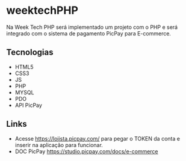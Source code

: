 # weektechPHP
Na Week Tech PHP será implementado um projeto com o PHP e será integrado com o sistema de pagamento PicPay para E-commerce.

## Tecnologias
- HTML5
- CSS3
- JS
- PHP
- MYSQL
- PDO
- API PicPay

## Links
- Acesse https://lojista.picpay.com/ para pegar o TOKEN da conta e inserir na aplicação para funcionar.
- DOC PicPay https://studio.picpay.com/docs/e-commerce
